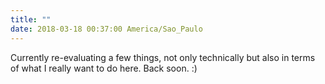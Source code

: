 ```yaml
---
title: ""
date: 2018-03-18 00:37:00 America/Sao_Paulo
---
```


Currently re-evaluating a few things, not only technically but also in terms of what I really want to do here. Back soon. :)
